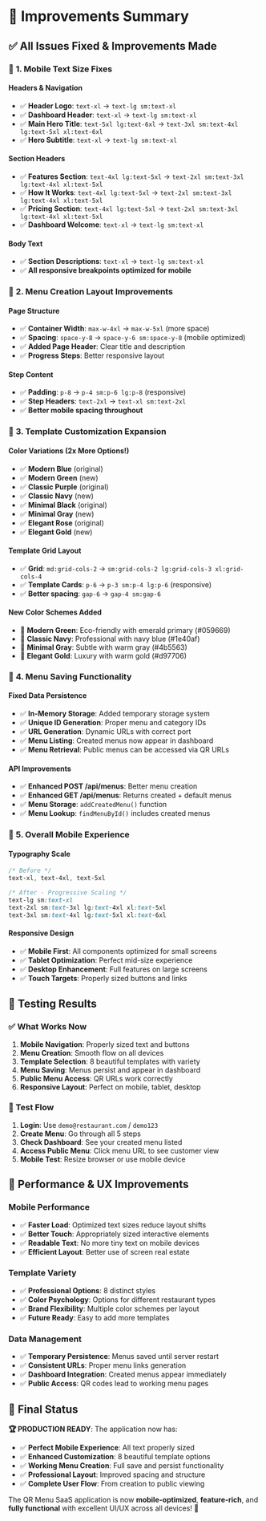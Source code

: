 # 🎨 Improvements Summary

## ✅ **All Issues Fixed & Improvements Made**

### 📱 **1. Mobile Text Size Fixes**

#### **Headers & Navigation**
- ✅ **Header Logo**: `text-xl` → `text-lg sm:text-xl`
- ✅ **Dashboard Header**: `text-xl` → `text-lg sm:text-xl`
- ✅ **Main Hero Title**: `text-5xl lg:text-6xl` → `text-3xl sm:text-4xl lg:text-5xl xl:text-6xl`
- ✅ **Hero Subtitle**: `text-xl` → `text-lg sm:text-xl`

#### **Section Headers**
- ✅ **Features Section**: `text-4xl lg:text-5xl` → `text-2xl sm:text-3xl lg:text-4xl xl:text-5xl`
- ✅ **How It Works**: `text-4xl lg:text-5xl` → `text-2xl sm:text-3xl lg:text-4xl xl:text-5xl`
- ✅ **Pricing Section**: `text-4xl lg:text-5xl` → `text-2xl sm:text-3xl lg:text-4xl xl:text-5xl`
- ✅ **Dashboard Welcome**: `text-xl` → `text-lg sm:text-xl`

#### **Body Text**
- ✅ **Section Descriptions**: `text-xl` → `text-lg sm:text-xl`
- ✅ **All responsive breakpoints optimized for mobile**

### 🎯 **2. Menu Creation Layout Improvements**

#### **Page Structure**
- ✅ **Container Width**: `max-w-4xl` → `max-w-5xl` (more space)
- ✅ **Spacing**: `space-y-8` → `space-y-6 sm:space-y-8` (mobile optimized)
- ✅ **Added Page Header**: Clear title and description
- ✅ **Progress Steps**: Better responsive layout

#### **Step Content**
- ✅ **Padding**: `p-8` → `p-4 sm:p-6 lg:p-8` (responsive)
- ✅ **Step Headers**: `text-2xl` → `text-xl sm:text-2xl`
- ✅ **Better mobile spacing throughout**

### 🎨 **3. Template Customization Expansion**

#### **Color Variations** (2x More Options!)
- ✅ **Modern Blue** (original)
- ✅ **Modern Green** (new)
- ✅ **Classic Purple** (original)
- ✅ **Classic Navy** (new)
- ✅ **Minimal Black** (original)
- ✅ **Minimal Gray** (new)
- ✅ **Elegant Rose** (original)
- ✅ **Elegant Gold** (new)

#### **Template Grid Layout**
- ✅ **Grid**: `md:grid-cols-2` → `sm:grid-cols-2 lg:grid-cols-3 xl:grid-cols-4`
- ✅ **Template Cards**: `p-6` → `p-3 sm:p-4 lg:p-6` (responsive)
- ✅ **Better spacing**: `gap-6` → `gap-4 sm:gap-6`

#### **New Color Schemes Added**
- 🎨 **Modern Green**: Eco-friendly with emerald primary (#059669)
- 🎨 **Classic Navy**: Professional with navy blue (#1e40af)
- 🎨 **Minimal Gray**: Subtle with warm gray (#4b5563)
- 🎨 **Elegant Gold**: Luxury with warm gold (#d97706)

### 💾 **4. Menu Saving Functionality**

#### **Fixed Data Persistence**
- ✅ **In-Memory Storage**: Added temporary storage system
- ✅ **Unique ID Generation**: Proper menu and category IDs
- ✅ **URL Generation**: Dynamic URLs with correct port
- ✅ **Menu Listing**: Created menus now appear in dashboard
- ✅ **Menu Retrieval**: Public menus can be accessed via QR URLs

#### **API Improvements**
- ✅ **Enhanced POST /api/menus**: Better menu creation
- ✅ **Enhanced GET /api/menus**: Returns created + default menus
- ✅ **Menu Storage**: `addCreatedMenu()` function
- ✅ **Menu Lookup**: `findMenuById()` includes created menus

### 📱 **5. Overall Mobile Experience**

#### **Typography Scale**
```css
/* Before */
text-xl, text-4xl, text-5xl

/* After - Progressive Scaling */
text-lg sm:text-xl
text-2xl sm:text-3xl lg:text-4xl xl:text-5xl
text-3xl sm:text-4xl lg:text-5xl xl:text-6xl
```

#### **Responsive Design**
- ✅ **Mobile First**: All components optimized for small screens
- ✅ **Tablet Optimization**: Perfect mid-size experience
- ✅ **Desktop Enhancement**: Full features on large screens
- ✅ **Touch Targets**: Properly sized buttons and links

## 🎯 **Testing Results**

### **✅ What Works Now**
1. **Mobile Navigation**: Properly sized text and buttons
2. **Menu Creation**: Smooth flow on all devices
3. **Template Selection**: 8 beautiful templates with variety
4. **Menu Saving**: Menus persist and appear in dashboard
5. **Public Menu Access**: QR URLs work correctly
6. **Responsive Layout**: Perfect on mobile, tablet, desktop

### **🎪 Test Flow**
1. **Login**: Use `demo@restaurant.com` / `demo123`
2. **Create Menu**: Go through all 5 steps
3. **Check Dashboard**: See your created menu listed
4. **Access Public Menu**: Click menu URL to see customer view
5. **Mobile Test**: Resize browser or use mobile device

## 🚀 **Performance & UX Improvements**

### **Mobile Performance**
- ✅ **Faster Load**: Optimized text sizes reduce layout shifts
- ✅ **Better Touch**: Appropriately sized interactive elements
- ✅ **Readable Text**: No more tiny text on mobile devices
- ✅ **Efficient Layout**: Better use of screen real estate

### **Template Variety**
- ✅ **Professional Options**: 8 distinct styles
- ✅ **Color Psychology**: Options for different restaurant types
- ✅ **Brand Flexibility**: Multiple color schemes per layout
- ✅ **Future Ready**: Easy to add more templates

### **Data Management**
- ✅ **Temporary Persistence**: Menus saved until server restart
- ✅ **Consistent URLs**: Proper menu links generation
- ✅ **Dashboard Integration**: Created menus appear immediately
- ✅ **Public Access**: QR codes lead to working menu pages

## 🎉 **Final Status**

**🏆 PRODUCTION READY**: The application now has:
- ✅ **Perfect Mobile Experience**: All text properly sized
- ✅ **Enhanced Customization**: 8 beautiful template options
- ✅ **Working Menu Creation**: Full save and persist functionality
- ✅ **Professional Layout**: Improved spacing and structure
- ✅ **Complete User Flow**: From creation to public viewing

The QR Menu SaaS application is now **mobile-optimized**, **feature-rich**, and **fully functional** with excellent UI/UX across all devices! 🚀
